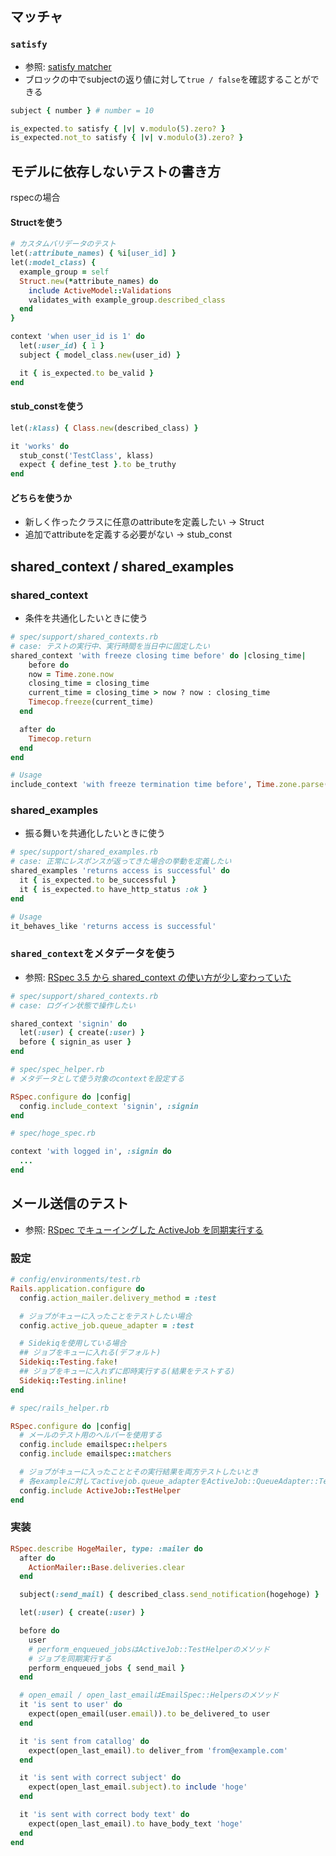 ## マッチャ
### `satisfy`
- 参照: [satisfy matcher](https://relishapp.com/rspec/rspec-expectations/docs/built-in-matchers/satisfy-matcher)
- ブロックの中でsubjectの返り値に対して`true / false`を確認することができる
```ruby
subject { number } # number = 10

is_expected.to satisfy { |v| v.modulo(5).zero? }
is_expected.not_to satisfy { |v| v.modulo(3).zero? }
```

## モデルに依存しないテストの書き方
rspecの場合

#### Structを使う
```ruby
# カスタムバリデータのテスト
let(:attribute_names) { %i[user_id] }
let(:model_class) {
  example_group = self
  Struct.new(*attribute_names) do
    include ActiveModel::Validations
    validates_with example_group.described_class
  end
}

context 'when user_id is 1' do
  let(:user_id) { 1 }
  subject { model_class.new(user_id) }

  it { is_expected.to be_valid }
end
```

#### stub_constを使う
```ruby
let(:klass) { Class.new(described_class) }

it 'works' do
  stub_const('TestClass', klass)
  expect { define_test }.to be_truthy
end
```

#### どちらを使うか
- 新しく作ったクラスに任意のattributeを定義したい -> Struct
- 追加でattributeを定義する必要がない -> stub_const

## shared_context / shared_examples
### shared_context
- 条件を共通化したいときに使う

```ruby
# spec/support/shared_contexts.rb
# case: テストの実行中、実行時間を当日中に固定したい
shared_context 'with freeze closing time before' do |closing_time|
    before do
    now = Time.zone.now
    closing_time = closing_time
    current_time = closing_time > now ? now : closing_time
    Timecop.freeze(current_time)
  end

  after do
    Timecop.return
  end
end
```
```ruby
# Usage
include_context 'with freeze termination time before', Time.zone.parse("#{Time.zone.today} 23:59")
```

### shared_examples
- 振る舞いを共通化したいときに使う

```ruby
# spec/support/shared_examples.rb
# case: 正常にレスポンスが返ってきた場合の挙動を定義したい
shared_examples 'returns access is successful' do
  it { is_expected.to be_successful }
  it { is_expected.to have_http_status :ok }
end
```

```ruby
# Usage
it_behaves_like 'returns access is successful'
```

### `shared_context`をメタデータを使う
- 参照: [RSpec 3.5 から shared_context の使い方が少し変わっていた](https://masutaka.net/chalow/2017-11-10-2.html)

```ruby
# spec/support/shared_contexts.rb
# case: ログイン状態で操作したい

shared_context 'signin' do
  let(:user) { create(:user) }
  before { signin_as user }
end
```

```ruby
# spec/spec_helper.rb
# メタデータとして使う対象のcontextを設定する

RSpec.configure do |config|
  config.include_context 'signin', :signin
end
```

```ruby
# spec/hoge_spec.rb

context 'with logged in', :signin do
  ...
end
```

## メール送信のテスト
- 参照: [RSpec でキューイングした ActiveJob を同期実行する](https://qiita.com/upinetree/items/41a2a8fe9e1dd7c291ab)

### 設定
```ruby
# config/environments/test.rb
Rails.application.configure do
  config.action_mailer.delivery_method = :test

  # ジョブがキューに入ったことをテストしたい場合
  config.active_job.queue_adapter = :test

  # Sidekiqを使用している場合
  ## ジョブをキューに入れる(デフォルト)
  Sidekiq::Testing.fake!
  ## ジョブをキューに入れずに即時実行する(結果をテストする)
  Sidekiq::Testing.inline!
end
```
```ruby
# spec/rails_helper.rb

RSpec.configure do |config|
  # メールのテスト用のヘルパーを使用する
  config.include emailspec::helpers
  config.include emailspec::matchers

  # ジョブがキューに入ったこととその実行結果を両方テストしたいとき
  # 各exampleに対してactivejob.queue_adapterをActiveJob::QueueAdapter::TestAdapterにする
  config.include ActiveJob::TestHelper
end
```

### 実装
```ruby
RSpec.describe HogeMailer, type: :mailer do
  after do
    ActionMailer::Base.deliveries.clear
  end

  subject(:send_mail) { described_class.send_notification(hogehoge) }

  let(:user) { create(:user) }

  before do
    user
    # perform_enqueued_jobsはActiveJob::TestHelperのメソッド
    # ジョブを同期実行する
    perform_enqueued_jobs { send_mail }
  end

  # open_email / open_last_emailはEmailSpec::Helpersのメソッド
  it 'is sent to user' do
    expect(open_email(user.email)).to be_delivered_to user
  end

  it 'is sent from catallog' do
    expect(open_last_email).to deliver_from 'from@example.com'
  end

  it 'is sent with correct subject' do
    expect(open_last_email.subject).to include 'hoge'
  end

  it 'is sent with correct body text' do
    expect(open_last_email).to have_body_text 'hoge'
  end
end
```
